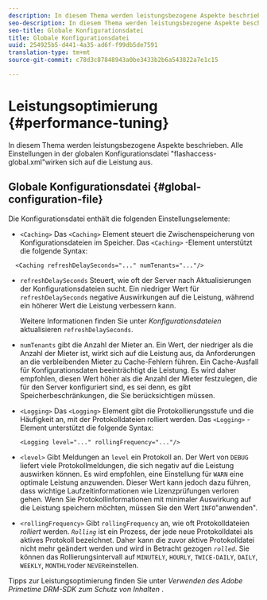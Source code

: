 ```yaml
---
description: In diesem Thema werden leistungsbezogene Aspekte beschrieben. Alle Einstellungen in der globalen Konfigurationsdatei "flashaccess-global.xml"wirken sich auf die Leistung aus.
seo-description: In diesem Thema werden leistungsbezogene Aspekte beschrieben. Alle Einstellungen in der globalen Konfigurationsdatei "flashaccess-global.xml"wirken sich auf die Leistung aus.
seo-title: Globale Konfigurationsdatei
title: Globale Konfigurationsdatei
uuid: 254925b5-d441-4a35-ad6f-f99db5de7591
translation-type: tm+mt
source-git-commit: c78d3c87848943a0be3433b2b6a543822a7e1c15

---
```



# Leistungsoptimierung {#performance-tuning}

In diesem Thema werden leistungsbezogene Aspekte beschrieben. Alle Einstellungen in der globalen Konfigurationsdatei &quot;flashaccess-global.xml&quot;wirken sich auf die Leistung aus.

## Globale Konfigurationsdatei {#global-configuration-file}

Die Konfigurationsdatei enthält die folgenden Einstellungselemente:

* `<Caching>` Das `<Caching>` Element steuert die Zwischenspeicherung von Konfigurationsdateien im Speicher. Das `<Caching>` -Element unterstützt die folgende Syntax:

```
  <Caching refreshDelaySeconds="..." numTenants="..."/>
```

* `refreshDelaySeconds` Steuert, wie oft der Server nach Aktualisierungen der Konfigurationsdateien sucht. Ein niedriger Wert für `refreshDelaySeconds` negative Auswirkungen auf die Leistung, während ein höherer Wert die Leistung verbessern kann.

   Weitere Informationen finden Sie unter *Konfigurationsdateien* aktualisieren `refreshDelaySeconds`.

* `numTenants` gibt die Anzahl der Mieter an. Ein Wert, der niedriger als die Anzahl der Mieter ist, wirkt sich auf die Leistung aus, da Anforderungen an die verbleibenden Mieter zu Cache-Fehlern führen. Ein Cache-Ausfall für Konfigurationsdaten beeinträchtigt die Leistung. Es wird daher empfohlen, diesen Wert höher als die Anzahl der Mieter festzulegen, die für den Server konfiguriert sind, es sei denn, es gibt Speicherbeschränkungen, die Sie berücksichtigen müssen.

* `<Logging>` Das `<Logging>` Element gibt die Protokollierungsstufe und die Häufigkeit an, mit der Protokolldateien rolliert werden. Das `<Logging>` -Element unterstützt die folgende Syntax:

   ```
   <Logging level="..." rollingFrequency="..."/>
   ```

* `<level>`  Gibt Meldungen an `level` ein Protokoll an. Der Wert von `DEBUG` liefert viele Protokollmeldungen, die sich negativ auf die Leistung auswirken können. Es wird empfohlen, eine Einstellung für `WARN` eine optimale Leistung anzuwenden. Dieser Wert kann jedoch dazu führen, dass wichtige Laufzeitinformationen wie Lizenzprüfungen verloren gehen. Wenn Sie Protokollinformationen mit minimaler Auswirkung auf die Leistung speichern möchten, müssen Sie den Wert `INFO`&quot;anwenden&quot;.

* `<rollingFrequency>`  Gibt `rollingFrequency` an, wie oft Protokolldateien *rolliert* werden. *`Rolling`* ist ein Prozess, der jede neue Protokolldatei als aktives Protokoll bezeichnet. Daher kann die zuvor aktive Protokolldatei nicht mehr geändert werden und wird in Betracht gezogen *`rolled`*. Sie können das Rollierungsintervall auf `MINUTELY`, `HOURLY`, `TWICE-DAILY`, `DAILY`, `WEEKLY`, `MONTHLY`oder `NEVER`einstellen.

Tipps zur Leistungsoptimierung finden Sie unter *Verwenden des Adobe Primetime DRM-SDK zum Schutz von Inhalten* .
